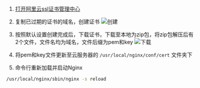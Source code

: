 1. [打开阿里云ssl证书管理中心](https://yundun.console.aliyun.com/?spm=5176.100251.console-base_search-panel.dtab-product_cas.57b84f15NrTQfV&p=cas#/certExtend/free/cn-hangzhou)


2. 复制已过期的证书的域名，创建证书
![创建](http://images.leyla.top/note/01.png)


3. 按照默认设置创建完成后，下载证书，下载至本地为zip包，将zip包解压后有2个文件，文件名均为域名，文件后缀为pem和key
![下载](http://images.leyla.top/note/02.png)


4. 将pem和key文件更新至云服务器的 `/usr/local/nginx/conf/cert` 文件夹下

5. 命令行重新加载并启动Nginx
  ```bash
  /usr/local/nginx/sbin/nginx -s reload
  ```
